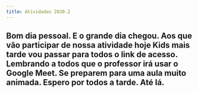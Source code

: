 ```yaml
---
title: Atividades 2020.2
---
```


## Bom dia pessoal. E o grande dia chegou. Aos que vão participar de nossa atividade hoje Kids mais tarde vou passar para todos o link de acesso. Lembrando a todos que o professor irá usar o Google Meet. Se preparem para uma aula muito animada. Espero por todos a tarde. Até lá.
